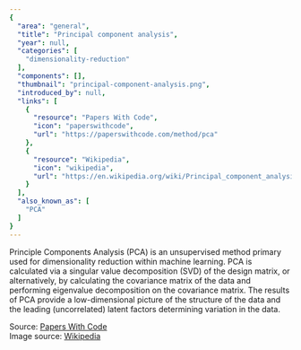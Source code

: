 ```yaml
---
{
  "area": "general",
  "title": "Principal component analysis",
  "year": null,
  "categories": [
    "dimensionality-reduction"
  ],
  "components": [],
  "thumbnail": "principal-component-analysis.png",
  "introduced_by": null,
  "links": [
    {
      "resource": "Papers With Code",
      "icon": "paperswithcode",
      "url": "https://paperswithcode.com/method/pca"
    },
    {
      "resource": "Wikipedia",
      "icon": "wikipedia",
      "url": "https://en.wikipedia.org/wiki/Principal_component_analysis"
    }
  ],
  "also_known_as": [
    "PCA"
  ]
}
---
```


Principle Components Analysis (PCA) is an unsupervised method primary used for dimensionality reduction within machine learning. PCA is calculated via a singular value decomposition (SVD) of the design matrix, or alternatively, by calculating the covariance matrix of the data and performing eigenvalue decomposition on the covariance matrix. The results of PCA provide a low-dimensional picture of the structure of the data and the leading (uncorrelated) latent factors determining variation in the data.

Source: [Papers With Code](https://paperswithcode.com/method/pca)  
Image source: [Wikipedia](https://en.wikipedia.org/wiki/Principal_component_analysis#/media/File:GaussianScatterPCA.svg)
